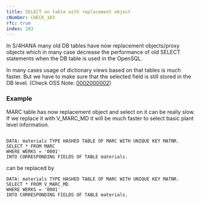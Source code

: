 ```yaml
---
title: SELECT on table with replacement object
cNumber: CHECK_103
rfc: true
index: 103
---
```


In S/4HANA many old DB tables have now replacement objects/proxy objects which in many case decrease the performance of old SELECT statements when the DB table is used in the OpenSQL.

In many cases usage of dictionary views based on that tables is much faster. But we have to make sure that the selected field is still stored in the DB level. (Check OSS Note: [0002000002](https://me.sap.com/notes/0002000002))

### Example
MARC table has now replacement object and select on it can be really slow. If we replace it with V_MARC_MD it will be much faster to select basic plant level information. 


```abap

DATA: materials TYPE HASHED TABLE OF MARC WITH UNIQUE KEY MATNR.
SELECT * FROM MARC
WHERE WERKS = '0001'
INTO CORRESPONDING FIELDS OF TABLE materials.
```

can be replaced by

```abap
DATA: materials TYPE HASHED TABLE OF MARC WITH UNIQUE KEY MATNR.
SELECT * FROM V_MARC_MD
WHERE WERKS = '0001'
INTO CORRESPONDING FIELDS OF TABLE materials.
```

